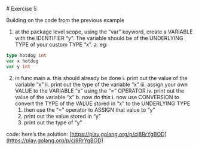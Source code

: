 # Exercise 5

Building on the code from the previous example

1. at the package level scope, using the “var” keyword, create a VARIABLE with the IDENTIFIER “y”. The variable should be of the UNDERLYING TYPE of your custom TYPE “x”.
  a. eg:
  ```go
  type hotdog int
  var x hotdog
  var y int
  ```

2. in func main
  a. this should already be done
    i. print out the value of the variable “x”
    ii. print out the type of the variable “x”
    iii. assign your own VALUE to the VARIABLE “x” using the “=” OPERATOR
    iv. print out the value of the variable “x”
  b. now do this
    i. now use CONVERSION to convert the TYPE of the VALUE stored in “x” to the UNDERLYING TYPE
      1. then use the “=” operator to ASSIGN that value to “y”
      2. print out the value stored in “y”
      3. print out the type of “y”

code: here’s the solution: [https://play.golang.org/p/cj8RrYgBOD](https://play.golang.org/p/cj8RrYgBOD)
